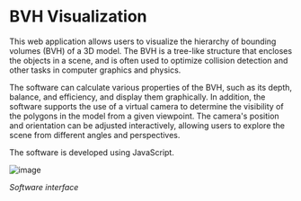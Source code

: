 # BVH Visualization

This web application allows users to visualize the hierarchy of bounding volumes (BVH) of a 3D model. The BVH is a tree-like structure that encloses the objects in a scene, and is often used to optimize collision detection and other tasks in computer graphics and physics. 

The software can calculate various properties of the BVH, such as its depth, balance, and efficiency, and display them graphically.
In addition, the software supports the use of a virtual camera to determine the visibility of the polygons in the model from a given viewpoint. The camera's position and orientation can be adjusted interactively, allowing users to explore the scene from different angles and perspectives.

The software is developed using JavaScript.

![image](https://user-images.githubusercontent.com/86073105/171048832-f1fce64c-3f27-4c1b-9ac4-2511aad66567.png)

_Software interface_

